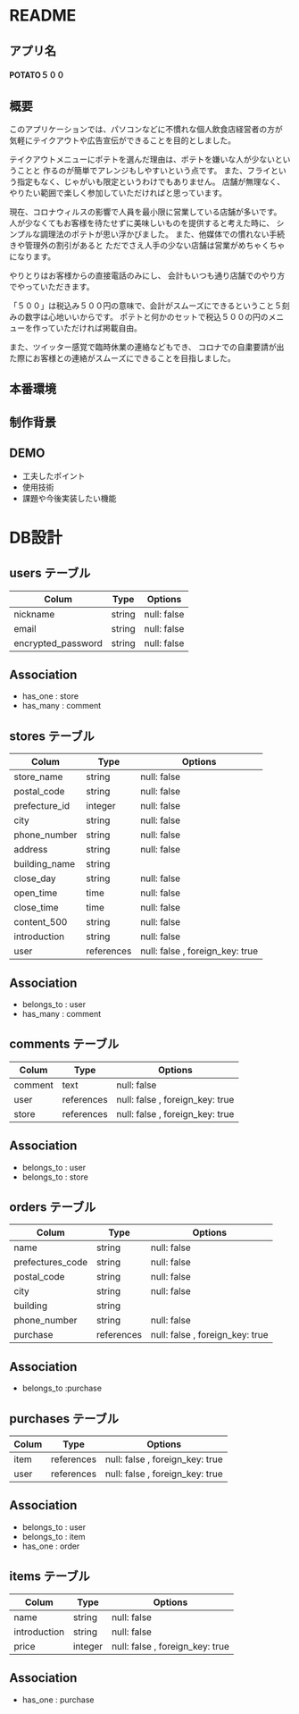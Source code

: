 # README

## アプリ名
#### POTATO５００

## 概要
このアプリケーションでは、パソコンなどに不慣れな個人飲食店経営者の方が
気軽にテイクアウトや広告宣伝ができることを目的としました。

テイクアウトメニューにポテトを選んだ理由は、ポテトを嫌いな人が少ないということと
作るのが簡単でアレンジもしやすいという点です。
また、フライという指定もなく、じゃがいも限定というわけでもありません。
店舗が無理なく、やりたい範囲で楽しく参加していただければと思っています。

現在、コロナウィルスの影響で人員を最小限に営業している店舗が多いです。
人が少なくてもお客様を待たせずに美味しいものを提供すると考えた時に、
シンプルな調理法のポテトが思い浮かびました。
また、他媒体での慣れない手続きや管理外の割引があると
ただでさえ人手の少ない店舗は営業がめちゃくちゃになります。

やりとりはお客様からの直接電話のみにし、
会計もいつも通り店舗でのやり方でやっていただきます。

「５００」は税込み５００円の意味で、会計がスムーズにできるということ５刻みの数字は心地いいからです。
ポテトと何かのセットで税込５００の円のメニューを作っていただければ掲載自由。

また、ツイッター感覚で臨時休業の連絡などもでき、
コロナでの自粛要請が出た際にお客様との連絡がスムーズにできることを目指しました。


## 本番環境
## 制作背景
## DEMO
- 工夫したポイント
- 使用技術
- 課題や今後実装したい機能



# DB設計

## users テーブル

| Colum              | Type    | Options     |
| -------------------|---------|-------------|
| nickname           | string  | null: false |
| email              | string  | null: false |
| encrypted_password | string  | null: false |

## Association

- has_one  : store
- has_many : comment

##  stores テーブル

| Colum               | Type        | Options                         |
| --------------------|-------------|---------------------------------|
| store_name          | string      | null: false                     |
| postal_code         | string      | null: false                     |
| prefecture_id       | integer     | null: false                     |
| city                | string      | null: false                     |
| phone_number        | string      | null: false                     |
| address             | string      | null: false                     |
| building_name       | string      |                                 |
| close_day           | string      | null: false                     |
| open_time           | time        | null: false                     |
| close_time          | time        | null: false                     |
| content_500         | string      | null: false                     |
| introduction        | string      | null: false                     |
| user                | references  | null: false , foreign_key: true |

## Association

- belongs_to  : user
- has_many    : comment


## comments テーブル

| Colum        | Type        | Options                         |
| -------------|-------------|---------------------------------|
| comment      | text        | null: false                     |
| user         | references  | null: false , foreign_key: true |
| store        | references  | null: false , foreign_key: true |

## Association

- belongs_to : user
- belongs_to : store


## orders テーブル

| Colum             | Type        | Options                         |
| ------------------|-------------|---------------------------------|
| name              | string      | null: false                     |
| prefectures_code  | string      | null: false                     |
| postal_code       | string      | null: false                     |
| city              | string      | null: false                     |
| building          | string      |                                 |
| phone_number      | string      | null: false                     |
| purchase          | references  | null: false , foreign_key: true |

## Association

- belongs_to :purchase


## purchases テーブル

| Colum        | Type        | Options                         |
| -------------|-------------|---------------------------------|
| item         | references  | null: false , foreign_key: true |
| user         | references  | null: false , foreign_key: true |

## Association
- belongs_to   : user
- belongs_to   : item
- has_one      : order


## items テーブル

| Colum        | Type        | Options                         |
| -------------|-------------|---------------------------------|
| name         | string      | null: false                     |
| introduction | string      | null: false                     |
| price        | integer     | null: false , foreign_key: true |


## Association
- has_one : purchase


